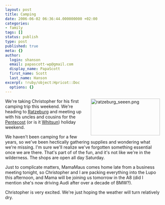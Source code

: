 ```yaml
---
layout: post
title: Camping
date: 2006-06-02 06:36:44.000000000 +02:00
categories:
- family
tags: []
status: publish
type: post
published: true
meta: {}
author:
  login: shanson
  email: papascott-wp@gmail.com
  display_name: PapaScott
  first_name: Scott
  last_name: Hanson
excerpt: !ruby/object:Hpricot::Doc
  options: {}
---
```

<p><a href="http://www.ratzeburg.de/index.phtml?La=1&amp;object=tx|271.2.1"><img src="http://www.papascott.de/wordpress/wp-content/uploads/2006/06//ratzeburg_seeen.png" border="0" height="120" width="225" alt="ratzeburg_seeen.png" align="right" /></a>We're taking Christopher for his first camping trip this weekend. We're heading to <a href="http://www.ratzeburg.de/">Ratzeburg</a> and meeting up with his uncles and cousins for the <a href="http://en.wikipedia.org/wiki/Pentecost">Pentecost</a> (or is it <a href="http://en.wikipedia.org/wiki/Whitsun">Whitsun</a>) holiday weekend.</p>
<p>We haven't been camping for a few years, so we've been hectically gathering supplies and wondering what we're missing. I'm sure we'll realize we've forgotten something essential once we are there. That's part of of the fun, and it's not like we're in the wilderness. The shops are open all day Saturday. </p>
<p>Just to complicate matters, MamaMaus comes home late from a business meeting tonight, so Christopher and I are packing everything into the Lupo this afternoon, and Mama will be joining us tomorrow in the A8 (did I mention she's now driving Audi after over a decade of BMW?). </p>
<p>Christopher is very excited. We're just hoping the weather will turn relatively dry.</p>
